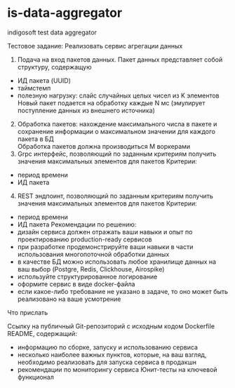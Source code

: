 # is-data-aggregator
indigosoft test data aggregator



Тестовое задание:  Реализовать сервис агрегации данных

1. Подача на вход пакетов данных. 
Пакет данных представляет собой структуру, содержащую 
- ИД пакета (UUID)
- таймстемп
- полезную нагрузку: слайс случайных целых чисел из K элементов 
Новый пакет подается на обработку каждые N мс (эмулирует поступление данных из внешнего источника)
2. Обработка пакетов: нахождение максимального числа в пакете и сохранение информации о максимальном значении для каждого пакета в БД  
Обработка пакетов должна производиться M воркерами
3. Grpc интерфейс, позволяющий по заданным критериям получить значения максимальных элементов для пакетов
Критерии:
- период времени
- ИД пакета
4. REST эндпоинт, позволяющий по заданным критериям получить значения максимальных элементов для пакетов
Критерии:
- период времени
- ИД пакета
Рекомендации по решению:
- дизайн сервиса должен отражать ваши навыки и опыт по проектированию production-ready сервисов
- при разработке продемонстрируйте ваши навыки в части использования многопоточной обработки данных
- в качестве БД можно использовать любое хранилище данных на ваш выбор (Postgre, Redis, Clickhouse, Airospike)
- используйте структурированное логирование
- оформите сервис в виде docker-файла
- если какое-либо требование не указано в задаче, то оно может быть реализовано на ваше усмотрение

Что прислать

Ссылку на публичный Git-репозиторий с исходным кодом
Dockerfile
README, содержащий:
-  информацию по сборке, запуску и использованию сервиса
-  несколько наиболее важных пунктов, которые, на ваш взгляд, необходимо реализовать для запуска сервиса в продакшн
-  рекомендации по мониторингу сервиса
Юнит-тесты на ключевой функционал 
